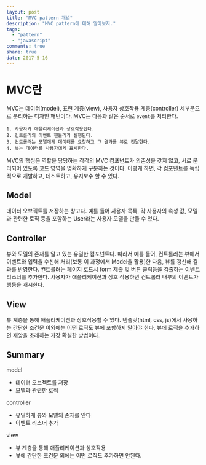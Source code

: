 ```yaml
---
layout: post
title: "MVC pattern 개념"
description: "MVC pattern에 대해 알아보자."
tags:
  - "pattern"
  - "javascript"
comments: true
share: true
date: 2017-5-16
---
```


# MVC란

MVC는 데이터(model), 표현 계층(view), 사용자 상호작용 계층(controller) 세부분으로 분리하는 디자인 패턴이다. MVC는 다음과 같은 순서로 `event`를 처리한다.

	1. 사용자가 애플리케이션과 상호작용한다.
	2. 컨트롤러의 이벤트 핸들러가 실행된다.
	3. 컨트롤러는 모델에게 데이터를 요청하고 그 결과를 뷰로 전달한다.
	4. 뷰는 데이터를 사용자에게 표시한다.

MVC의 핵심은 역할을 담당하는 각각의 MVC 컴포넌트가 의존성을 갖지 않고, 서로 분리되어 있도록 코드 영역을 명확하게 구분하는 것이다. 이렇게 하면, 각 컴포넌트를 독립적으로 개발하고, 테스트하고, 유지보수 할 수 있다.

## Model

데이터 오브젝트를 저장하는 창고다. 예를 들어 사용자 목록, 각 사용자의 속성 값, 모델과 관련한 로직 등을 포함하는 User라는 사용자 모델을 만들 수 있다.

## Controller

뷰와 모델의 존재를 알고 있는 유일한 컴포넌트다. 따라서
예를 들어, 컨트롤러는 뷰에서 이벤트와 입력을 수신해 처리(보통 이 과정에서 Model을 활용)한 다음, 뷰를 갱신해 결과를 반영한다. 컨트롤러는 페이지 로드시 form 제출 및 버튼 클릭등을 검출하는 이벤트 리스너를 추가한다. 사용자가 애플리케이션과 상호 작용하면 컨트롤러 내부의 이벤트가 행동을 개시한다.


## View

뷰 계층을 통해 애플리케이션과 상호작용할 수 있다. 템플릿(html, css, js)에서 사용하는 간단한 조건문 이외에는 어떤 로직도 뷰에 포함하지 말아야 한다.
뷰에 로직을 추가하면 재앙을 초래하는 가장 확실한 방법이다.

## Summary

model
- 데이터 오브젝트를 저장
- 모델과 관련한 로직

controller
- 유일하게 뷰와 모델의 존재를 안다
- 이벤트 리스너 추가

view
- 뷰 계층을 통해 애플리케이션과 상호작용
- 뷰에 간단한 조건문 외에는 어떤 로직도 추가하면 안된다.
